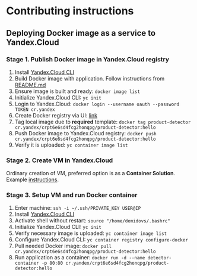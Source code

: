 # Contributing instructions

## Deploying Docker image as a service to Yandex.Cloud

### Stage 1. Publish Docker image in Yandex.Cloud registry

1. Install [Yandex.Cloud CLI][1]
2. Build Docker image with application. Follow instructions from [README.md](./README.md)
3. Ensure image is built and ready: `docker image list`
4. Initialize Yandex.Cloud CLI: `yc init`
5. Login to Yandex.Cloud: `docker login --username oauth --password TOKEN cr.yandex`
6. Create Docker registry via
   UI: [link](https://cloud.yandex.ru/docs/container-registry/operations/registry/registry-create)
7. Tag local image due to **required** template:
   `docker tag product-detector cr.yandex/crpt6e6sd4fcg2honqpg/product-detector:hello`
8. Push Docker image to Yandex.Cloud registry:
   `docker push cr.yandex/crpt6e6sd4fcg2honqpg/product-detector:hello`
9. Verify it is uploaded: `yc container image list`

### Stage 2. Create VM in Yandex.Cloud

Ordinary creation of VM, preferred option is as a **Container Solution**.
Example [instructions][2].

### Stage 3. Setup VM and run Docker container

1. Enter machine: `ssh -i ~/.ssh/PRIVATE_KEY USER@IP`
2. Install [Yandex.Cloud CLI][1]
3. Activate shell without restart: `source "/home/demidovs/.bashrc"`
4. Initialize Yandex.Cloud CLI: `yc init`
5. Verify necessary image is uploaded: `yc container image list`
6. Configure Yandex.Cloud CLI: `yc container registry configure-docker`
7. Pull needed Docker image: `docker pull cr.yandex/crpt6e6sd4fcg2honqpg/product-detector:hello`
8. Run application as a container:
   `docker run -d --name detector-container -p 80:80 cr.yandex/crpt6e6sd4fcg2honqpg/product-detector:hello`

[1]: https://cloud.yandex.ru/docs/cli/quickstart#install

[2]: https://green-api.com/docs/sdk/python/pythonWebhookServer/serverDockerOnYandexCloud/
